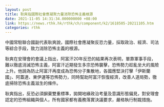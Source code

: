 ```yaml
---
layout: post
title: 耿爽指國際社會應凝聚力量消除恐怖主義根源
date: 2021-11-05 14:31:34.000000000 +08:00
link: https://news.rthk.hk/rthk/ch/component/k2/1618505-20211105.htm
categories: rthk
---
```


中國常駐聯合國副代表耿爽說，國際社會應凝聚反恐力量，採取政治、經濟、司法等綜合手段，致力消除恐怖主義的根源。

耿爽在安理會的會議上指出，阿富汗20年反恐的結果再次表明，單靠軍事手段，難以徹底消滅恐怖主義，阿富汗近期發生多宗恐怖襲擊，恐怖勢力趁亂坐大的風險上升。他說為防止阿富汗再度成為恐怖分子集散地，各國應堅決打擊「伊斯蘭國」、阿蓋達、東伊運等恐怖勢力，同時幫助阿富汗恢復經濟，改善人道局勢，徹底掃除恐怖主義滋生的條件。

耿爽指出，反恐必須摒棄雙重標準，拋開地緣政治考量及意識形態偏見，對安理會認定的恐怖組織與個人，所有國家都有義務落實決議要求，嚴格執行制裁措施。
